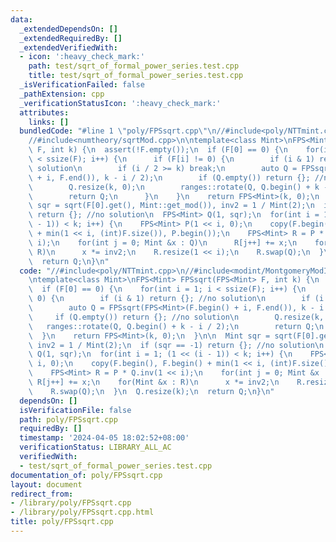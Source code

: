 ```yaml
---
data:
  _extendedDependsOn: []
  _extendedRequiredBy: []
  _extendedVerifiedWith:
  - icon: ':heavy_check_mark:'
    path: test/sqrt_of_formal_power_series.test.cpp
    title: test/sqrt_of_formal_power_series.test.cpp
  _isVerificationFailed: false
  _pathExtension: cpp
  _verificationStatusIcon: ':heavy_check_mark:'
  attributes:
    links: []
  bundledCode: "#line 1 \"poly/FPSsqrt.cpp\"\n//#include<poly/NTTmint.cpp>\n//#include<modint/MontgomeryModInt.cpp>\n\
    //#include<numtheory/sqrtMod.cpp>\n\ntemplate<class Mint>\nFPS<Mint> FPSsqrt(FPS<Mint>\
    \ F, int k) {\n  assert(!F.empty());\n  if (F[0] == 0) {\n    for(int i = 1; i\
    \ < ssize(F); i++) {\n      if (F[i] != 0) {\n        if (i & 1) return {}; //no\
    \ solution\n        if (i / 2 >= k) break;\n        auto Q = FPSsqrt(FPS<Mint>(F.begin()\
    \ + i, F.end()), k - i / 2);\n        if (Q.empty()) return {}; //no solution\n\
    \        Q.resize(k, 0);\n        ranges::rotate(Q, Q.begin() + k - i / 2);\n\
    \        return Q;\n      }\n    }\n    return FPS<Mint>(k, 0);\n  }\n\n  Mint\
    \ sqr = sqrt(F[0].get(), Mint::get_mod()), inv2 = 1 / Mint(2);\n  if (sqr == -1)\
    \ return {}; //no solution\n  FPS<Mint> Q(1, sqr);\n  for(int i = 1; (1 << (i\
    \ - 1)) < k; i++) {\n    FPS<Mint> P(1 << i, 0);\n    copy(F.begin(), F.begin()\
    \ + min(1 << i, (int)F.size()), P.begin());\n    FPS<Mint> R = P * Q.inv(1 <<\
    \ i);\n    for(int j = 0; Mint &x : Q)\n      R[j++] += x;\n    for(Mint &x :\
    \ R)\n      x *= inv2;\n    R.resize(1 << i);\n    R.swap(Q);\n  }\n  Q.resize(k);\n\
    \  return Q;\n}\n"
  code: "//#include<poly/NTTmint.cpp>\n//#include<modint/MontgomeryModInt.cpp>\n//#include<numtheory/sqrtMod.cpp>\n\
    \ntemplate<class Mint>\nFPS<Mint> FPSsqrt(FPS<Mint> F, int k) {\n  assert(!F.empty());\n\
    \  if (F[0] == 0) {\n    for(int i = 1; i < ssize(F); i++) {\n      if (F[i] !=\
    \ 0) {\n        if (i & 1) return {}; //no solution\n        if (i / 2 >= k) break;\n\
    \        auto Q = FPSsqrt(FPS<Mint>(F.begin() + i, F.end()), k - i / 2);\n   \
    \     if (Q.empty()) return {}; //no solution\n        Q.resize(k, 0);\n     \
    \   ranges::rotate(Q, Q.begin() + k - i / 2);\n        return Q;\n      }\n  \
    \  }\n    return FPS<Mint>(k, 0);\n  }\n\n  Mint sqr = sqrt(F[0].get(), Mint::get_mod()),\
    \ inv2 = 1 / Mint(2);\n  if (sqr == -1) return {}; //no solution\n  FPS<Mint>\
    \ Q(1, sqr);\n  for(int i = 1; (1 << (i - 1)) < k; i++) {\n    FPS<Mint> P(1 <<\
    \ i, 0);\n    copy(F.begin(), F.begin() + min(1 << i, (int)F.size()), P.begin());\n\
    \    FPS<Mint> R = P * Q.inv(1 << i);\n    for(int j = 0; Mint &x : Q)\n     \
    \ R[j++] += x;\n    for(Mint &x : R)\n      x *= inv2;\n    R.resize(1 << i);\n\
    \    R.swap(Q);\n  }\n  Q.resize(k);\n  return Q;\n}\n"
  dependsOn: []
  isVerificationFile: false
  path: poly/FPSsqrt.cpp
  requiredBy: []
  timestamp: '2024-04-05 18:02:52+08:00'
  verificationStatus: LIBRARY_ALL_AC
  verifiedWith:
  - test/sqrt_of_formal_power_series.test.cpp
documentation_of: poly/FPSsqrt.cpp
layout: document
redirect_from:
- /library/poly/FPSsqrt.cpp
- /library/poly/FPSsqrt.cpp.html
title: poly/FPSsqrt.cpp
---
```

